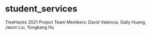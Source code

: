 # student_services
TreeHacks 2021 Project
Team Members: David Valencia, Gally Huang, Jason Liu, Yongkang Hu

